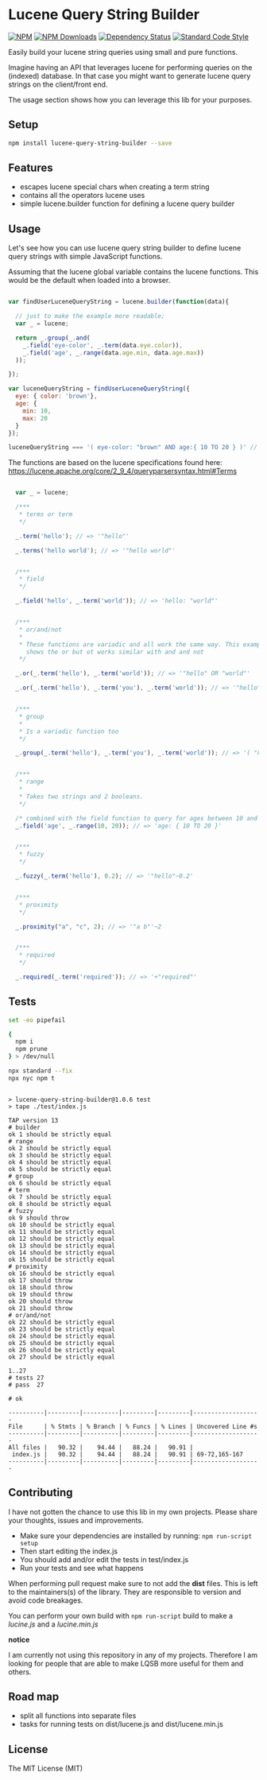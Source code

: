 # Lucene Query String Builder

[![NPM](https://img.shields.io/npm/v/lucene-query-string-builder?color=blue&style=flat-square)](https://www.npmjs.com/package/lucene-query-string-builder)
[![NPM Downloads](https://img.shields.io/npm/dm/lucene-query-string-builder?style=flat-square)](https://www.npmjs.com/package/lucene-query-string-builder)
[![Dependency Status](https://img.shields.io/librariesio/release/npm/lucene-query-string-builder?style=flat-square)](https://libraries.io/npm/lucene-query-string-builder)
[![Standard Code Style](https://img.shields.io/badge/code_style-standard-brightgreen.svg?style=flat-square)](https://standardjs.com)

Easily build your lucene string queries using small and pure functions.

Imagine having an API that leverages lucene for performing queries on the
(indexed) database. In that case you might want to generate lucene query strings on
the client/front end.

The usage section shows how you can leverage this lib for your purposes.

## Setup

```bash
npm install lucene-query-string-builder --save
```

## Features

- escapes lucene special chars when creating a term string
- contains all the operators lucene uses
- simple lucene.builder function for defining a lucene query builder

## Usage

Let's see how you can use lucene query string builder to define lucene query
strings with simple JavaScript functions.

Assuming that the lucene global variable contains the lucene functions. This
would be the default when loaded into a browser.

```JavaScript

var findUserLuceneQueryString = lucene.builder(function(data){

  // just to make the example more readable;
  var _ = lucene;

  return _.group(_.and(
    _.field('eye-color', _.term(data.eye.color)),
    _.field('age', _.range(data.age.min, data.age.max))
  ));

});

var luceneQueryString = findUserLuceneQueryString({
  eye: { color: 'brown'},
  age: {
    min: 10,
    max: 20
  }
});

luceneQueryString === '( eye-color: "brown" AND age:{ 10 TO 20 } )' // => true

```
The functions are based on the lucene specifications found here:
https://lucene.apache.org/core/2_9_4/queryparsersyntax.html#Terms

```JavaScript

  var _ = lucene;

  /***
   * terms or term
   */

  _.term('hello'); // => '"hello"'

  _.terms('hello world'); // => '"hello world"'


  /***
   * field
   */

  _.field('hello', _.term('world')); // => 'hello: "world"'


  /***
   * or/and/not
   *
   * These functions are variadic and all work the same way. This example only
     shows the or but ot works similar with and and not
   */

  _.or(_.term('hello'), _.term('world')); // => '"hello" OR "world"'

  _.or(_.term('hello'), _.term('you'), _.term('world')); // => '"hello" OR "you" OR "world"'


  /***
   * group
   *
   * Is a variadic function too
   */

  _.group(_.term('hello'), _.term('you'), _.term('world')); // => '( "hello" "you" "world" )'


  /***
   * range
   *
   * Takes two strings and 2 booleans.
   */

  /* combined with the field function to query for ages between 10 and 20 */
  _.field('age', _.range(10, 20)); // => 'age: { 10 TO 20 }'


  /***
   * fuzzy
   */

  _.fuzzy(_.term('hello'), 0.2); // => '"hello"~0.2'


  /***
   * proximity
   */

  _.proximity("a", "c", 2); // => '"a b"'~2


  /***
   * required
   */

  _.required(_.term('required')); // => '+"required"'

```

## Tests

```bash bash
set -eo pipefail

{
  npm i
  npm prune
} > /dev/null

npx standard --fix
npx nyc npm t
```
```

> lucene-query-string-builder@1.0.6 test
> tape ./test/index.js

TAP version 13
# builder
ok 1 should be strictly equal
# range
ok 2 should be strictly equal
ok 3 should be strictly equal
ok 4 should be strictly equal
ok 5 should be strictly equal
# group
ok 6 should be strictly equal
# term
ok 7 should be strictly equal
ok 8 should be strictly equal
# fuzzy
ok 9 should throw
ok 10 should be strictly equal
ok 11 should be strictly equal
ok 12 should be strictly equal
ok 13 should be strictly equal
ok 14 should be strictly equal
ok 15 should be strictly equal
# proximity
ok 16 should be strictly equal
ok 17 should throw
ok 18 should throw
ok 19 should throw
ok 20 should throw
ok 21 should throw
# or/and/not
ok 22 should be strictly equal
ok 23 should be strictly equal
ok 24 should be strictly equal
ok 25 should be strictly equal
ok 26 should be strictly equal
ok 27 should be strictly equal

1..27
# tests 27
# pass  27

# ok

----------|---------|----------|---------|---------|-------------------
File      | % Stmts | % Branch | % Funcs | % Lines | Uncovered Line #s 
----------|---------|----------|---------|---------|-------------------
All files |   90.32 |    94.44 |   88.24 |   90.91 |                   
 index.js |   90.32 |    94.44 |   88.24 |   90.91 | 69-72,165-167     
----------|---------|----------|---------|---------|-------------------
```

## Contributing

I have not gotten the chance to use this lib in my own projects. Please share
your thoughts, issues and improvements.

- Make sure your dependencies are installed by running: `npm run-script setup`
- Then start editing the index.js
- You should add and/or edit the tests in test/index.js
- Run your tests and see what happens

When performing pull request make sure to not add the **dist** files. This is left
to the maintainers(s) of the library. They are responsible to version and avoid
code breakages.

You can perform your own build with `npm run-script` build to make a *lucine.js* and
a *lucine.min.js*

**notice**

I am currently not using this repository in any of my projects. Therefore I am looking
for people that are able to make LQSB more useful for them and others.

## Road map

- split all functions into separate files
- tasks for running tests on dist/lucene.js and dist/lucene.min.js

## License

The MIT License (MIT)
